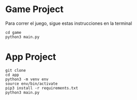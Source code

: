 # Game Project

Para correr el juego, sigue estas instrucciones en la terminal

```
cd game
python3 main.py
```


# App Project

```
git clone
cd app
python3 -m venv env
source env/bin/activate
pip3 install -r requirements.txt
python3 main.py
```